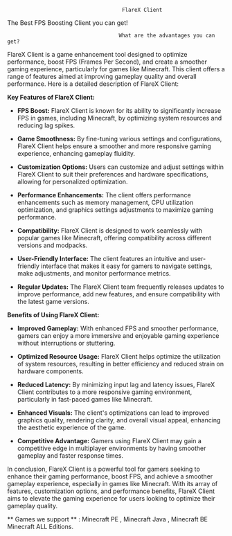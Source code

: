                                          FlareX Client

The Best FPS Boosting Client you can get!

                                        What are the advantages you can get?
FlareX Client is a game enhancement tool designed to optimize performance, boost FPS (Frames Per Second), and create a smoother gaming experience, particularly for games like Minecraft. This client offers a range of features aimed at improving gameplay quality and overall performance. Here is a detailed description of FlareX Client:

**Key Features of FlareX Client:**

- **FPS Boost:** FlareX Client is known for its ability to significantly increase FPS in games, including Minecraft, by optimizing system resources and reducing lag spikes.

- **Game Smoothness:** By fine-tuning various settings and configurations, FlareX Client helps ensure a smoother and more responsive gaming experience, enhancing gameplay fluidity.

- **Customization Options:** Users can customize and adjust settings within FlareX Client to suit their preferences and hardware specifications, allowing for personalized optimization.

- **Performance Enhancements:** The client offers performance enhancements such as memory management, CPU utilization optimization, and graphics settings adjustments to maximize gaming performance.

- **Compatibility:** FlareX Client is designed to work seamlessly with popular games like Minecraft, offering compatibility across different versions and modpacks.

- **User-Friendly Interface:** The client features an intuitive and user-friendly interface that makes it easy for gamers to navigate settings, make adjustments, and monitor performance metrics.

- **Regular Updates:** The FlareX Client team frequently releases updates to improve performance, add new features, and ensure compatibility with the latest game versions.

**Benefits of Using FlareX Client:**

- **Improved Gameplay:** With enhanced FPS and smoother performance, gamers can enjoy a more immersive and enjoyable gaming experience without interruptions or stuttering.

- **Optimized Resource Usage:** FlareX Client helps optimize the utilization of system resources, resulting in better efficiency and reduced strain on hardware components.

- **Reduced Latency:** By minimizing input lag and latency issues, FlareX Client contributes to a more responsive gaming environment, particularly in fast-paced games like Minecraft.

- **Enhanced Visuals:** The client's optimizations can lead to improved graphics quality, rendering clarity, and overall visual appeal, enhancing the aesthetic experience of the game.

- **Competitive Advantage:** Gamers using FlareX Client may gain a competitive edge in multiplayer environments by having smoother gameplay and faster response times.

In conclusion, FlareX Client is a powerful tool for gamers seeking to enhance their gaming performance, boost FPS, and achieve a smoother gameplay experience, especially in games like Minecraft. With its array of features, customization options, and performance benefits, FlareX Client aims to elevate the gaming experience for users looking to optimize their gameplay quality.

                                      
** Games we support ** : Minecraft PE , Minecraft Java , Minecraft BE Minecraft ALL Editions.
